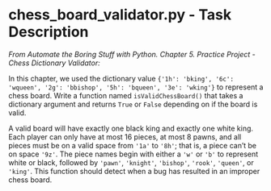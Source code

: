 # chess_board_validator.py - Task Description

_From Automate the Boring Stuff with Python. Chapter 5. Practice Project - Chess Dictionary Validator:_

In this chapter, we used the dictionary value `{'1h': 'bking', '6c': 'wqueen', '2g': 'bbishop', '5h': 'bqueen', '3e': 'wking'}` to represent a chess board. Write a function named `isValidChessBoard()` that takes a dictionary argument and returns `True` or `False` depending on if the board is valid.

A valid board will have exactly one black king and exactly one white king. Each player can only have at most 16 pieces, at most 8 pawns, and all pieces must be on a valid space from `'1a'` to `'8h'`; that is, a piece can’t be on space `'9z'`. The piece names begin with either a `'w'` or `'b'` to represent white or black, followed by `'pawn'`, `'knight'`, `'bishop'`, `'rook'`, `'queen'`, or `'king'`. This function should detect when a bug has resulted in an improper chess board.
